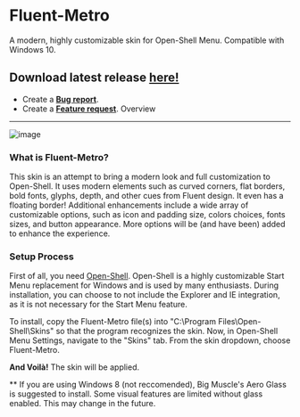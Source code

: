 # Fluent-Metro
A modern, highly customizable skin for Open-Shell Menu. Compatible with Windows 10.

## Download latest release [here!](https://github.com/bonzibudd/Fluent-Metro/releases)
 - Create a **[Bug report](https://github.com/bonzibudd/Fluent-Metro/issues/new?assignees=&labels=bug&template=bug_report.md&title=)**.
 - Create a **[Feature request](https://github.com/bonzibudd/Fluent-Metro/issues/new?assignees=&labels=feature%2Fenhancement&template=feature_request.md&title=)**.
Overview
---

![image](https://user-images.githubusercontent.com/61938331/110215679-0b42c580-7e79-11eb-91e3-0d90d48cddf5.png)

### What is Fluent-Metro?

This skin is an attempt to bring a modern look and full customization to Open-Shell. It uses modern elements such as curved corners, flat borders, bold fonts, glyphs, depth, and other cues from Fluent design. It even has a floating border! Additional enhancements include a wide array of customizable options, such as icon and padding size, colors choices, fonts sizes, and button appearance. More options will be (and have been) added to enhance the experience.

### Setup Process

First of all, you need [Open-Shell](https://github.com/Open-Shell/Open-Shell-Menu/releases). Open-Shell is a highly customizable Start Menu replacement for Windows and is used by many enthusiasts. During installation, you can choose to not include the Explorer and IE integration, as it is not necessary for the Start Menu feature.

To install, copy the Fluent-Metro file(s) into "C:\Program Files\Open-Shell\Skins" so that the program recognizes the skin. Now, in Open-Shell Menu Settings, navigate to the "Skins" tab. From the skin dropdown, choose Fluent-Metro.

**And Voilà!** The skin will be applied.

** If you are using Windows 8 (not reccomended), Big Muscle's Aero Glass is suggested to install. Some visual features are limited without glass enabled. This may change in the future.
